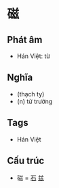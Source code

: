 # 磁

## Phát âm
* Hán Việt: từ

## Nghĩa
* (thạch ty)
* (n) từ trường

## Tags
* Hán Việt

## Cấu trúc
* 磁 = [石](石.md) [兹](兹.md)

<script>window.HANZI_FIELD='磁';</script>